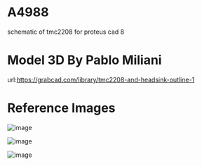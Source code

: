 # A4988
schematic of tmc2208 for proteus cad 8

# Model 3D By Pablo Miliani
url:https://grabcad.com/library/tmc2208-and-headsink-outline-1

# Reference Images
![image](https://github.com/user-attachments/assets/c114bb55-57ba-4b36-b491-52801fd7db89)

![image](https://github.com/user-attachments/assets/bd963571-4949-4283-acce-b0ef4d1b5de5)

![image](https://github.com/user-attachments/assets/b0db51c3-8ba0-4678-a7a5-8406e50f8e4b)
